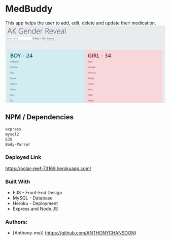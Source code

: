 # MedBuddy
This app helps the user to add, edit, delete and update their medication.
<img src="https://github.com/ANTHONYCHANSOON/GenderReveal/blob/master/PicForReadMe/Capture.JPG?raw=true" width=800>

## NPM / Dependencies
```
express
mysql2
EJS
Body-Parser
```

### Deployed Link
https://polar-reef-73169.herokuapp.com/

### Built With
* EJS - Front-End Design
* MySQL - Database
* Heroku - Deployment
* Express and Node.JS

### Authors: 
* [Anthony-me)] (https://github.com/ANTHONYCHANSOON)


